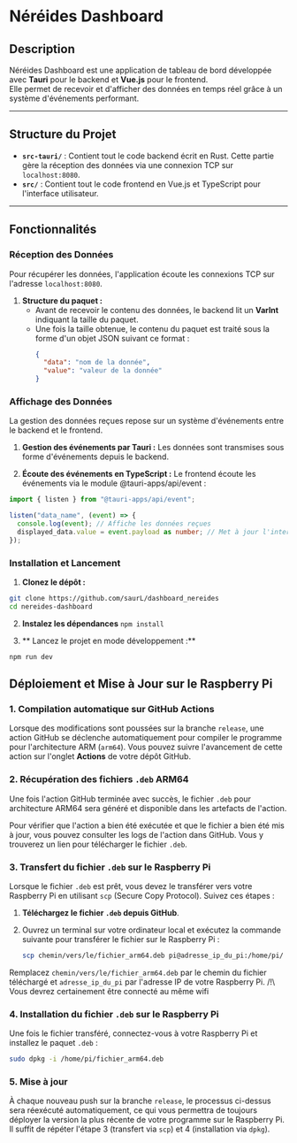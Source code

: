 # Néréides Dashboard

## Description

Néréides Dashboard est une application de tableau de bord développée avec **Tauri** pour le backend et **Vue.js** pour le frontend.  
Elle permet de recevoir et d'afficher des données en temps réel grâce à un système d'événements performant.  

---

## Structure du Projet

- **`src-tauri/`** : Contient tout le code backend écrit en Rust. Cette partie gère la réception des données via une connexion TCP sur `localhost:8080`.  
- **`src/`** : Contient tout le code frontend en Vue.js et TypeScript pour l'interface utilisateur.  

---

## Fonctionnalités

### Réception des Données

Pour récupérer les données, l'application écoute les connexions TCP sur l'adresse `localhost:8080`.  

1. **Structure du paquet :**  
   - Avant de recevoir le contenu des données, le backend lit un **VarInt** indiquant la taille du paquet.  
   - Une fois la taille obtenue, le contenu du paquet est traité sous la forme d'un objet JSON suivant ce format :  
     ```json
     {
       "data": "nom de la donnée",
       "value": "valeur de la donnée"
     }
     ```


### Affichage des Données
La gestion des données reçues repose sur un système d'événements entre le backend et le frontend.

1. **Gestion des événements par Tauri :**
Les données sont transmises sous forme d'événements depuis le backend.

2. **Écoute des événements en TypeScript :**
Le frontend écoute les événements via le module @tauri-apps/api/event :
```typescript
import { listen } from "@tauri-apps/api/event";

listen("data_name", (event) => {
  console.log(event); // Affiche les données reçues
  displayed_data.value = event.payload as number; // Met à jour l'interface
});
```

### Installation et Lancement
1. **Clonez le dépôt :**

```bash
git clone https://github.com/saurL/dashboard_nereides
cd nereides-dashboard
```

2. **Instalez les dépendances**
`npm install`

3. ** Lancez le projet en mode développement :**
```
npm run dev
```
## Déploiement et Mise à Jour sur le Raspberry Pi

### 1. **Compilation automatique sur GitHub Actions**

Lorsque des modifications sont poussées sur la branche `release`, une action GitHub se déclenche automatiquement pour compiler le programme pour l'architecture ARM (`arm64`). Vous pouvez suivre l'avancement de cette action sur l'onglet **Actions** de votre dépôt GitHub.

### 2. **Récupération des fichiers `.deb` ARM64**

Une fois l'action GitHub terminée avec succès, le fichier `.deb` pour architecture ARM64 sera généré et disponible dans les artefacts de l'action. 

Pour vérifier que l'action a bien été exécutée et que le fichier a bien été mis à jour, vous pouvez consulter les logs de l'action dans GitHub. Vous y trouverez un lien pour télécharger le fichier `.deb`.

### 3. **Transfert du fichier `.deb` sur le Raspberry Pi**

Lorsque le fichier `.deb` est prêt, vous devez le transférer vers votre Raspberry Pi en utilisant `scp` (Secure Copy Protocol). Suivez ces étapes :

1. **Téléchargez le fichier `.deb` depuis GitHub**.
2. Ouvrez un terminal sur votre ordinateur local et exécutez la commande suivante pour transférer le fichier sur le Raspberry Pi :

   ```bash
   scp chemin/vers/le/fichier_arm64.deb pi@adresse_ip_du_pi:/home/pi/
   ```
Remplacez `chemin/vers/le/fichier_arm64.deb` par le chemin du fichier téléchargé et `adresse_ip_du_pi` par l'adresse IP de votre Raspberry Pi. /!\ Vous devrez certainement être connecté au même wifi
### 4. Installation du fichier `.deb` sur le Raspberry Pi
Une fois le fichier transféré, connectez-vous à votre Raspberry Pi et installez le paquet `.deb` :
   ```bash
sudo dpkg -i /home/pi/fichier_arm64.deb
   ```
### 5. Mise à jour
À chaque nouveau push sur la branche `release`, le processus ci-dessus sera réexécuté automatiquement, ce qui vous permettra de toujours déployer la version la plus récente de votre programme sur le Raspberry Pi. Il suffit de répéter l'étape 3 (transfert via `scp`) et 4 (installation via `dpkg`).





